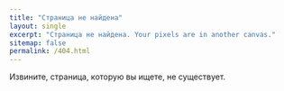 ```yaml
---
title: "Страница не найдена"
layout: single
excerpt: "Страница не найдена. Your pixels are in another canvas."
sitemap: false
permalink: /404.html
---
```


Извините, страница, которую вы ищете, не существует.
